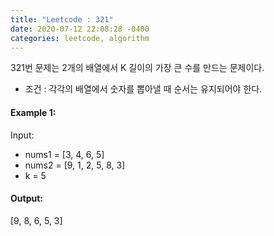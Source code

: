 ```yaml
---
title: "Leetcode : 321"
date: 2020-07-12 22:08:28 -0400
categories: leetcode, algorithm
---
```


321번 문제는 2개의 배열에서 K 길이의 가장 큰 수를 만드는 문제이다.

- 조건 : 각각의 배열에서 숫자를 뽑아낼 때 순서는 유지되어야 한다.

#### Example 1:
Input:
- nums1 = [3, 4, 6, 5]
- nums2 = [9, 1, 2, 5, 8, 3]
- k = 5
#### Output:
[9, 8, 6, 5, 3]
